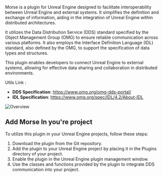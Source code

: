 Morse is a plugin for Unreal Engine designed to facilitate interoperability between Unreal Engine and external systems. It simplifies the definition and exchange of information, aiding in the integration of Unreal Engine within distributed architectures.

It utilizes the Data Distribution Service (DDS) standard specified by the Object Management Group (OMG) to ensure reliable communication across various platforms. It also employs the Interface Definition Language (IDL) standard, also defined by the OMG, to support the specification of data types and structures.

This plugin enables developers to connect Unreal Engine to external systems, allowing for effective data sharing and collaboration in distributed environments.

Utils Link : 
- **DDS Specification**: https://www.omg.org/omg-dds-portal/
- **IDL Specification**: https://www.omg.org/spec/IDL/4.2/About-IDL

![Overview](Images/Overview.png)

## Add Morse In you're project
To utilize this plugin in your Unreal Engine projects, follow these steps:
1. Download the plugin from the Git repository.
2. Add the plugin to your Unreal Engine project by placing it in the Plugins directory of your project.
3. Enable the plugin in the Unreal Engine plugin management window.
4. Use the classes and functions provided by the plugin to integrate DDS communication into your project.
